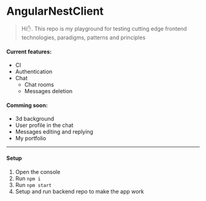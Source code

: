 # AngularNestClient
> Hi✋. This repo is my playground for testing cutting edge frontend technologies, paradigms, patterns and principles
#### Current features:
* CI
* Authentication
* Chat
  * Chat rooms
  * Messages deletion
#### Comming soon:
* 3d background
* User profile in the chat
* Messages editing and replying
* My portfolio
---
#### Setup
1. Open the console
2. Run `npm i`
3. Run `npm start`
4. Setup and run backend repo to make the app work
